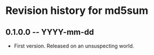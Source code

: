 # Revision history for md5sum

## 0.1.0.0 -- YYYY-mm-dd

* First version. Released on an unsuspecting world.
